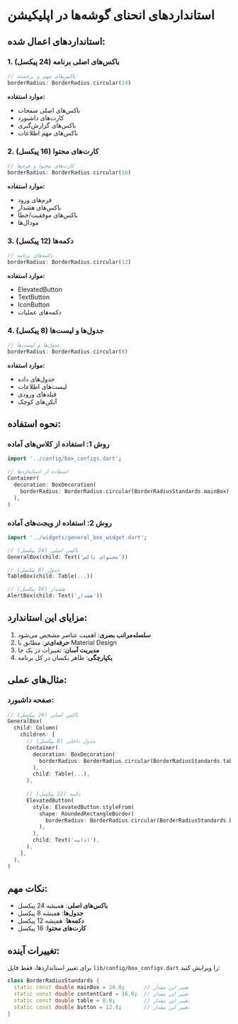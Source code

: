 # استانداردهای انحنای گوشه‌ها در اپلیکیشن

## استانداردهای اعمال شده:

### 1. **باکس‌های اصلی برنامه** (24 پیکسل)
```dart
// باکس‌های مهم و برجسته
borderRadius: BorderRadius.circular(24)
```
**موارد استفاده:**
- باکس‌های اصلی صفحات
- کارت‌های داشبورد
- باکس‌های گزارش‌گیری
- باکس‌های مهم اطلاعات

### 2. **کارت‌های محتوا** (16 پیکسل)
```dart
// کارت‌های محتوا و فرم‌ها
borderRadius: BorderRadius.circular(16)
```
**موارد استفاده:**
- فرم‌های ورود
- باکس‌های هشدار
- باکس‌های موفقیت/خطا
- مودال‌ها

### 3. **دکمه‌ها** (12 پیکسل)
```dart
// دکمه‌های برنامه
borderRadius: BorderRadius.circular(12)
```
**موارد استفاده:**
- ElevatedButton
- TextButton
- IconButton
- دکمه‌های عملیات

### 4. **جدول‌ها و لیست‌ها** (8 پیکسل)
```dart
// جدول‌ها و لیست‌ها
borderRadius: BorderRadius.circular(8)
```
**موارد استفاده:**
- جدول‌های داده
- لیست‌های اطلاعات
- فیلدهای ورودی
- آیکن‌های کوچک

## نحوه استفاده:

### روش 1: استفاده از کلاس‌های آماده
```dart
import '../config/box_configs.dart';

// استفاده از استانداردها
Container(
  decoration: BoxDecoration(
    borderRadius: BorderRadius.circular(BorderRadiusStandards.mainBox), // 24
  ),
)
```

### روش 2: استفاده از ویجت‌های آماده
```dart
import '../widgets/general_box_widget.dart';

// باکس اصلی (24 پیکسل)
GeneralBox(child: Text('محتوای باکس'))

// جدول (8 پیکسل)
TableBox(child: Table(...))

// هشدار (16 پیکسل)
AlertBox(child: Text('هشدار'))
```

## مزایای این استاندارد:

1. **سلسله‌مراتب بصری**: اهمیت عناصر مشخص می‌شود
2. **حرفه‌ای‌تر**: مطابق با Material Design
3. **مدیریت آسان**: تغییرات در یک جا
4. **یکپارچگی**: ظاهر یکسان در کل برنامه

## مثال‌های عملی:

### صفحه داشبورد:
```dart
// باکس اصلی (24 پیکسل)
GeneralBox(
  child: Column(
    children: [
      // جدول داخلی (8 پیکسل)
      Container(
        decoration: BoxDecoration(
          borderRadius: BorderRadius.circular(BorderRadiusStandards.table),
        ),
        child: Table(...),
      ),
      
      // دکمه (12 پیکسل)
      ElevatedButton(
        style: ElevatedButton.styleFrom(
          shape: RoundedRectangleBorder(
            borderRadius: BorderRadius.circular(BorderRadiusStandards.button),
          ),
        ),
        child: Text('ادامه'),
      ),
    ],
  ),
)
```

## نکات مهم:

- **باکس‌های اصلی**: همیشه 24 پیکسل
- **جدول‌ها**: همیشه 8 پیکسل
- **دکمه‌ها**: همیشه 12 پیکسل
- **کارت‌های محتوا**: 16 پیکسل

## تغییرات آینده:

برای تغییر استانداردها، فقط فایل `lib/config/box_configs.dart` را ویرایش کنید:
```dart
class BorderRadiusStandards {
  static const double mainBox = 24.0;      // تغییر این مقدار
  static const double contentCard = 16.0;  // تغییر این مقدار
  static const double table = 8.0;         // تغییر این مقدار
  static const double button = 12.0;       // تغییر این مقدار
}
```

